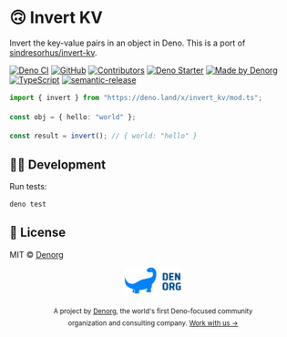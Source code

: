 # 🙃 Invert KV

Invert the key-value pairs in an object in Deno. This is a port of [sindresorhus/invert-kv](https://github.com/sindresorhus/invert-kv).

[![Deno CI](https://github.com/denorg/invert-kv/workflows/Deno%20CI/badge.svg)](https://github.com/denorg/invert-kv/actions)
[![GitHub](https://img.shields.io/github/license/denorg/invert-kv)](https://github.com/denorg/invert-kv/blob/master/LICENSE)
[![Contributors](https://img.shields.io/github/contributors/denorg/invert-kv)](https://github.com/denorg/invert-kv/graphs/contributors)
[![Deno Starter](https://img.shields.io/badge/deno-starter-brightgreen)](https://denorg.github.io/starter/)
[![Made by Denorg](https://img.shields.io/badge/made%20by-denorg-0082fb)](https://github.com/denorg)
[![TypeScript](https://img.shields.io/badge/types-TypeScript-blue)](https://github.com/denorg/invert-kv)
[![semantic-release](https://img.shields.io/badge/%20%20%F0%9F%93%A6%F0%9F%9A%80-semantic--release-e10079.svg)](https://github.com/semantic-release/semantic-release)

```ts
import { invert } from "https://deno.land/x/invert_kv/mod.ts";

const obj = { hello: "world" };

const result = invert(); // { world: "hello" }
```

## 👩‍💻 Development

Run tests:

```bash
deno test
```

## 📄 License

MIT © [Denorg](https://den.org.in)

<p align="center">
  <a href="https://den.org.in">
    <img width="100" alt="" src="https://raw.githubusercontent.com/denorg/denorg/master/logo.svg">
  </a>
</p>
<p align="center">
  <sub>A project by <a href="https://den.org.in">Denorg</a>, the world's first Deno-focused community<br>organization and consulting company. <a href="https://den.org.in">Work with us →</a></sub>
</p>

